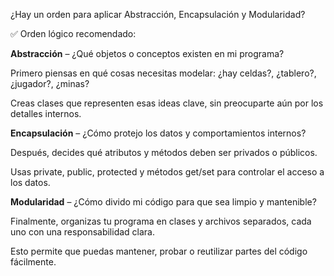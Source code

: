 ¿Hay un orden para aplicar Abstracción, Encapsulación y Modularidad?

✅ Orden lógico recomendado:

**Abstracción** – ¿Qué objetos o conceptos existen en mi programa?

Primero piensas en qué cosas necesitas modelar: ¿hay celdas?, ¿tablero?, ¿jugador?, ¿minas?

Creas clases que representen esas ideas clave, sin preocuparte aún por los detalles internos.

**Encapsulación** – ¿Cómo protejo los datos y comportamientos internos?

Después, decides qué atributos y métodos deben ser privados o públicos.

Usas private, public, protected y métodos get/set para controlar el acceso a los datos.

**Modularidad** – ¿Cómo divido mi código para que sea limpio y mantenible?

Finalmente, organizas tu programa en clases y archivos separados, cada uno con una responsabilidad clara.

Esto permite que puedas mantener, probar o reutilizar partes del código fácilmente.